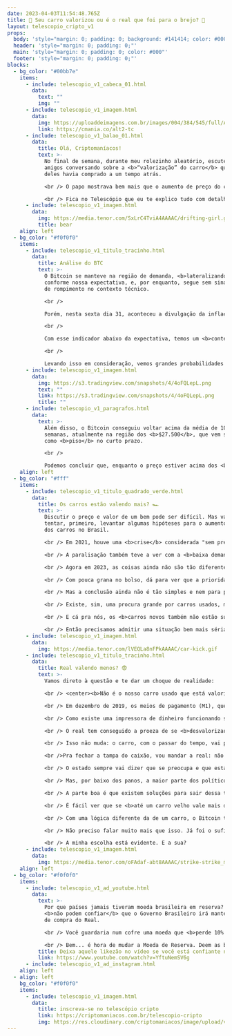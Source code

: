 ```yaml
---
date: 2023-04-03T11:54:48.765Z
title: 🚗 Seu carro valorizou ou é o real que foi para o brejo? 💸
layout: telescopio_cripto_v1
props:
  body: 'style="margin: 0; padding: 0; background: #141414; color: #000"'
  header: 'style="margin: 0; padding: 0;"'
  main: 'style="margin: 0; padding: 0; color: #000"'
  footer: 'style="margin: 0; padding: 0;"'
blocks:
  - bg_color: "#00bb7e"
    items:
      - include: telescopio_v1_cabeca_01.html
        data:
          text: ""
          img: ""
      - include: telescopio_v1_imagem.html
        data:
          img: https://uploaddeimagens.com.br/images/004/384/545/full/Altseason_Newsletter_final.png?1678449695
          link: https://cmania.co/alt2-tc
      - include: telescopio_v1_balao_01.html
        data:
          title: Olá, Criptomaníacos!
          text: >-
            No final de semana, durante meu rolezinho aleatório, escutei dois
            amigos conversando sobre a <b>“valorização” do carro</b> que um
            deles havia comprado a um tempo atrás. 

            <br /> O papo mostrava bem mais que o aumento de preço do carro, mas também como o sistema financeiro que temos já está <b>agonizando</b>… 😢

            <br /> Fica no Telescópio que eu te explico tudo com detalhes.
      - include: telescopio_v1_imagem.html
        data:
          img: https://media.tenor.com/SxLrC4TviA4AAAAC/drifting-girl.gif
          title: bear
    align: left
  - bg_color: "#f0f0f0"
    items:
      - include: telescopio_v1_titulo_tracinho.html
        data:
          title: Análise do BTC
          text: >-
            O Bitcoin se manteve na região de demanda, <b>lateralizando</b>
            conforme nossa expectativa, e, por enquanto, segue sem sinalizações
            de rompimento no contexto técnico.

            <br /> 

            Porém, nesta sexta dia 31, aconteceu a divulgação da inflação de consumo <b>PCE, que veio abaixo da expectativa</b> do mercado. Os investidores esperavam no contexto mensal <b>0,4%</b>, sendo que veio <b>0,3%</b>. No anual, era esperado <b>4,7%</b> e veio <b>4,6%</b>.

            <br /> 

            Com esse indicador abaixo da expectativa, temos um <b>contexto positivo</b> para os ativos de risco, como a bolsa americana e o Bitcoin.

            <br /> 

            Levando isso em consideração, vemos grandes probabilidades de <b>mais um movimento de alta nas criptos</b>, após o preço conseguir sair da região de demanda marcada em nosso gráfico, com as linhas rosas.
      - include: telescopio_v1_imagem.html
        data:
          img: https://s3.tradingview.com/snapshots/4/4oFQLepL.png
          text: ""
          link: https://s3.tradingview.com/snapshots/4/4oFQLepL.png
          title: ""
      - include: telescopio_v1_paragrafos.html
        data:
          text: >-
            Além disso, o Bitcoin conseguiu voltar acima da média de 100
            semanas, atualmente na região dos <b>$27.500</b>, que vem servindo
            como <b>piso</b> no curto prazo. 

            <br /> 

            Podemos concluir que, enquanto o preço estiver acima dos <b>$26.200</b>, as maiores probabilidades são do preço buscar os alvos marcados com as linhas verdes entre <b>30k e $32.500</b>, sendo que até poderíamos ver um fechamento semanal acima dos 30k.
    align: left
  - bg_color: "#fff"
    items:
      - include: telescopio_v1_titulo_quadrado_verde.html
        data:
          title: Os carros estão valendo mais? 🏎️
          text: >-
            Discutir o preço e valor de um bem pode ser difícil. Mas vamos
            tentar, primeiro, levantar algumas hipóteses para o aumento do preço
            dos carros no Brasil. 

            <br /> Em 2021, houve uma <b>crise</b> considerada "sem precedentes" no fornecimento de componentes que levou à <b>paralisação de 29 fábricas de automóveis</b>, de acordo com a Associação Nacional dos Fabricantes de Veículos Automotores.

            <br /> A paralisação também teve a ver com a <b>baixa demanda</b> do produto pelo mercado.

            <br /> Agora em 2023, as coisas ainda não são tão diferentes: ainda <b>faltam peças</b> no mercado e a demanda por carros novos continua <b>baixa</b>, fazendo com que muitas empresas do setor <b>pausem a produção</b> ou dêem férias coletivas aos funcionários.

            <br /> Com pouca grana no bolso, dá para ver que a prioridade do brasileiro não é mais comprar carro novo. Assim, o <b>comércio de carros usados tem crescido</b> e isso pode ter elevado o preço de modelos populares. 🚙

            <br /> Mas a conclusão ainda não é tão simples e nem para por aí… 

            <br /> Existe, sim, uma procura grande por carros usados, mas não se esqueça que esses bens sofrem uma <b>depreciação natural</b> pelo uso e ano de produção.

            <br /> E cá pra nós, os <b>carros novos também não estão subindo de preço</b> de uma maneira bem difícil de engolir?

            <br /> Então precisamos admitir uma situação bem mais séria do que uma simples “valorização” dos carros velhos. Veremos a seguir…
      - include: telescopio_v1_imagem.html
        data:
          img: https://media.tenor.com/lVEQLa8nFPkAAAAC/car-kick.gif
      - include: telescopio_v1_titulo_tracinho.html
        data:
          title: Real valendo menos? 😨
          text: >-
            Vamos direto à questão e te dar um choque de realidade:

            <br /> <center><b>Não é o nosso carro usado que está valorizando muito. É o dinheirinho que está no seu bolso que tem perdido valor rapidamente.</b></center>

            <br /> Em dezembro de 2019, os meios de pagamento (M1), que é uma forma de ver o quanto de dimdim está sendo criado no país, somaram <b>R$403 bilhões</b>. Recentemente, essa mesma métrica superou os <b>R$600 bilhões</b>. 🪙

            <br /> Como existe uma impressora de dinheiro funcionando sem parar, <b>o dinheiro do governo está perdendo o seu valor</b>. 

            <br /> O real tem conseguido a proeza de se <b>desvalorizar mais do que um carro velho</b>… 

            <br /> Isso não muda: o carro, com o passar do tempo, vai perder valor. O problema é que nosso dinheiro está tendo <b>performance pior do que o de um carro usado</b>.

            <br />Pra fechar a tampa do caixão, vou mandar a real: não se iluda com a melhora da situação.

            <br /> O estado sempre vai dizer que se preocupa e que está trabalhando para mudar o cenário. 

            <br /> Mas, por baixo dos panos, a maior parte dos políticos só vão fazer o que for necessário para <b>manter o controle e permanecer no poder</b>.

            <br /> A parte boa é que existem soluções para sair dessa tragédia anunciada. A mais simples delas é o <b>Bitcoin</b>. 😌

            <br /> É fácil ver que se <b>até um carro velho vale mais do que o real</b>, o Bitcoin vai dar alegrias para quem tiver paciência e entender o propósito pelo qual foi criado, não é?

            <br /> Com uma lógica diferente da de um carro, o Bitcoin tende a se valorizar mais com o tempo, já que vai ficando mais <b>escasso e a procura tende a aumentar</b>, certo?

            <br /> Não preciso falar muito mais que isso. Já foi o suficiente para uma reflexão. Entre carros usados, dinheirinho do governo e <b>Bitcoin</b>, qual a sua primeira opção?

            <br /> A minha escolha está evidente. E a sua? 
      - include: telescopio_v1_imagem.html
        data:
          img: https://media.tenor.com/oFAdaf-abt8AAAAC/strike-strike_memes.gif
    align: left
  - bg_color: "#f0f0f0"
    items:
      - include: telescopio_v1_ad_youtube.html
        data:
          text: >-
            Por que países jamais tiveram moeda brasileira em reserva? Porque
            <b>não podem confiar</b> que o Governo Brasileiro irá manter o poder
            de compra do Real. 

            <br /> Você guardaria num cofre uma moeda que <b>perde 10% do valor ano após ano</b>? Mas o que acontece quando o DÓLAR começa a ter o mesmo problema? 

            <br /> Bem... é hora de mudar a Moeda de Reserva. Deem as boas-vindas ao <b>BITCOIN</b>.
          title: Deixa aquele likezão no vídeo se você está confiante no BTC!
          link: https://www.youtube.com/watch?v=YftuNemSV6g
      - include: telescopio_v1_ad_instagram.html
    align: left
  - align: left
    bg_color: "#f0f0f0"
    items:
      - include: telescopio_v1_imagem.html
        data:
          title: inscreva-se no telescópio cripto
          link: https://criptomaniacos.com.br/telescopio-cripto
          img: https://res.cloudinary.com/criptomaniacos/image/upload/v1662133224/telescopio/inscreva-se-telescopio.png
---
```

